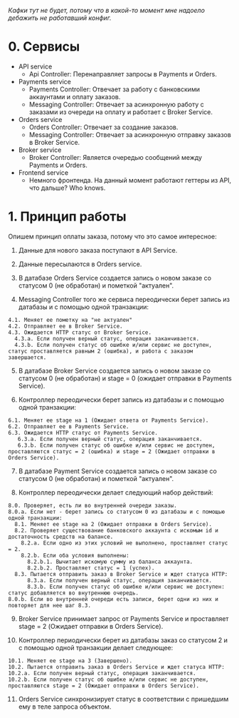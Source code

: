 *Кафки тут не будет, потому что в какой-то момент мне надоело дебажить не работавший конфиг.*

# 0. Сервисы

- API service
  - Api Controller: Перенаправляет запросы в Payments и Orders.
- Payments service
  - Payments Controller: Отвечает за работу с банковскими аккаунтами и оплату заказов.
  - Messaging Controller: Отвечает за асинхронную работу с заказами из очереди на оплату и работает с Broker Service.
- Orders service
  - Orders Controller: Отвечает за создание заказов.
  - Messaging Controller: Отвечает за асинхронную отправку заказов в Broker Service.
- Broker service
  - Broker Controller: Является очередью сообщений между Payments и Orders.
- Frontend service
  - Немного фронтенда. На данный момент работают геттеры из API, что дальше? Who knows.

# 1. Принцип работы 

Опишем принцип оплаты заказа, потому что это самое интересное:
  1. Данные для нового заказа поступают в API Service.
     
  2. Данные пересылаются в Orders service.
     
  3. В датабазе Orders Service создается запись о новом заказе со статусом 0 (не обработан) и пометкой "актуален".
     
  4. Messaging Controller того же сервиса переодически берет запись из датабазы и с помощью одной транзакции:
     
    4.1. Меняет ее пометку на "не актуален"
    4.2. Отправляет ее в Broker Service.
    4.3. Ожидается HTTP статус от Broker Service.
      4.3.а. Если получен верный статус, операция заканчивается.
      4.3.b. Если получен статус об ошибке и/или сервис не доступен, статус проставляется равным 2 (ошибка), и работа с заказом завершается.
    
  5. В датабазе Broker Service создается запись о новом заказе со статусом 0 (не обработан) и stage = 0 (ожидает отправки в Payments Service).
      
  6. Контроллер переодически берет запись из датабазы и с помощью одной транзакции:
      
    6.1. Меняет ее stage на 1 (Ожидает ответа от Payments Service).
    6.2. Отправляет ее в Payments Service.
    6.3. Ожидается HTTP статус от Payments Service.
       6.3.a. Если получен верный статус, операция заканчивается.
       6.3.b. Если получен статус об ошибке и/или сервис не доступен, проставляются статус = 2 (ошибка) и stage = 2 (Ожидает отправки в Orders Service).
       
  7. В датабазе Payment Service создается запись о новом заказе со статусом 0 (не обработан) и пометкой "актуален".
      
  8. Контроллер переодически делает следующий набор действий:
      
    8.0. Проверяет, есть ли во внутренней очереди заказы.
    8.0.a. Если нет - берет запись со статусом 0 из датабазы и с помощью одной транзакции:
      8.1. Меняет ее stage на 2 (Ожидает отправки в Orders Service).
      8.2. Проверяет существование банковского аккаунта с искомым id и достаточность средств на балансе.
        8.2.a. Если одно из этих условий не выполнено, проставляет статус = 2.
        8.2.b. Если оба условия выполнены:
          8.2.b.1. Вычитает искомую сумму из баланса аккаунта.
          8.2.b.2. Проставляет статус = 1 (успех).
      8.3. Пытается отправить заказ в Broker Service и ждет статуса HTTP:
          8.3.a. Если получен верный статус, операция заканчивается.
          8.3.b. Если получен статус об ошибке и/или сервис не доступен: cтатус добавляется во внутреннюю очередь.
    8.0.b. Если во внутренней очереди есть записи, берет одни из них и повторяет для нее шаг 8.3.
  
  9. Broker Service принимает запрос от Payments Service и проставляет stage = 2 (Ожидает отправки в Orders Service).

  10. Контроллер периодически берет из датабазы заказ со статусом 2 и с помощью одной транзакции делает следующее:
    
    10.1. Меняет ее stage на 3 (Завершено). 
    10.2. Пытается отправить заказ в Orders Service и ждет статуса HTTP:
    10.2.a. Если получен верный статус, операция заканчивается.
    10.2.b. Если получен статус об ошибке и/или сервис не доступен, проставляются stage = 2 (Ожидает отправки в Orders Service).
    
  11. Orders Service синхронизирует статус в соответствии с пришедшим ему в теле запроса объектом.
